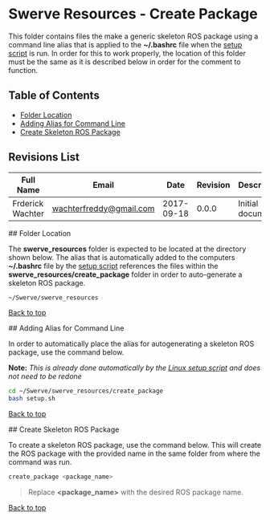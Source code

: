 # Swerve Resources - Create Package
<a id="top"/>

This folder contains files the make a generic skeleton ROS package using a command line alias that is applied 
to the **~/.bashrc** file when the [setup script](./setup.sh) is run. In order for this to work properly, the location of 
this folder must be the same as it is described below in order for the comment to function.

## Table of Contents
- [Folder Location](#location)
- [Adding Alias for Command Line](#alias)
- [Create Skeleton ROS Package](#create)

## Revisions List
Full Name | Email | Date | Revision | Description
--- | --- | --- | --- | ---
Frderick Wachter | wachterfreddy@gmail.com | 2017-09-18 | 0.0.0 | Initial document

<a id="location"/>
## Folder Location

The **swerve_resources** folder is expected to be located at the directory shown below. The alias that is
automatically added to the computers **~/.bashrc** file by the [setup script](./setup.sh) references the 
files within the **swerve_resources/create_package** folder in order to auto-generate a skeleton ROS package.

```bash
~/Swerve/swerve_resources
```

[Back to top](#top)

<a id="alias"/>
## Adding Alias for Command Line

In order to automatically place the alias for autogenerating a skeleton ROS package, use the command below.

**Note:** _This is already done automatically by the [Linux setup script](../installations/setup.sh) and does not need to
be redone_

```bash
cd ~/Swerve/swerve_resources/create_package
bash setup.sh
```

[Back to top](#top)

<a id="create"/>
## Create Skeleton ROS Package

To create a skeleton ROS package, use the command below. This will create the ROS package with the provided 
name in the same folder from where the command was run. 

```bash
create_package <package_name>
```
> Replace **&lt;package_name&gt;** with the desired ROS package name.

[Back to top](#top)


